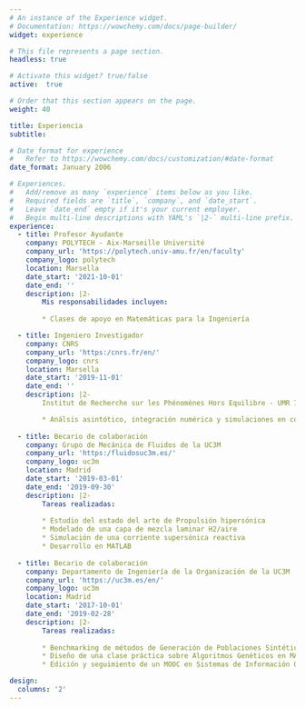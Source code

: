 ```yaml
---
# An instance of the Experience widget.
# Documentation: https://wowchemy.com/docs/page-builder/
widget: experience

# This file represents a page section.
headless: true

# Activate this widget? true/false
active:  true

# Order that this section appears on the page.
weight: 40

title: Experiencia
subtitle:

# Date format for experience
#   Refer to https://wowchemy.com/docs/customization/#date-format
date_format: January 2006

# Experiences.
#   Add/remove as many `experience` items below as you like.
#   Required fields are `title`, `company`, and `date_start`.
#   Leave `date_end` empty if it's your current employer.
#   Begin multi-line descriptions with YAML's `|2-` multi-line prefix.
experience:
  - title: Profesor Ayudante
    company: POLYTECH - Aix-Marseille Université
    company_url: 'https://polytech.univ-amu.fr/en/faculty'
    company_logo: polytech
    location: Marsella
    date_start: '2021-10-01'
    date_end: ''
    description: |2-
        Mis responsabilidades incluyen:
        
        * Clases de apoyo en Matemáticas para la Ingeniería

  - title: Ingeniero Investigador
    company: CNRS
    company_url: 'https:/cnrs.fr/en/'
    company_logo: cnrs
    location: Marsella
    date_start: '2019-11-01'
    date_end: ''
    description: |2-
        Institut de Recherche sur les Phénomènes Hors Equilibre - UMR 7342

        * Análsis asintótico, integración numérica y simulaciones en combustión compresible.
        
  - title: Becario de colaboración
    company: Grupo de Mecánica de Fluidos de la UC3M 
    company_url: 'https:/fluidosuc3m.es/'
    company_logo: uc3m
    location: Madrid
    date_start: '2019-03-01'
    date_end: '2019-09-30'
    description: |2-
        Tareas realizadas:
        
        * Estudio del estado del arte de Propulsión hipersónica
        * Modelado de una capa de mezcla laminar H2/aire
        * Simulación de una corriente supersónica reactiva
        * Desarrollo en MATLAB
        
  - title: Becario de colaboración
    company: Departamento de Ingeniería de la Organización de la UC3M
    company_url: 'https://uc3m.es/en/'
    company_logo: uc3m
    location: Madrid
    date_start: '2017-10-01'
    date_end: '2019-02-28'
    description: |2-
        Tareas realizadas:
        
        * Benchmarking de métodos de Generación de Poblaciones Sintéticas
        * Diseño de una clase práctica sobre Algoritmos Genéticos en MATLAB
        * Edición y seguimiento de un MOOC en Sistemas de Información Gerencial

design:
  columns: '2'
---
```

